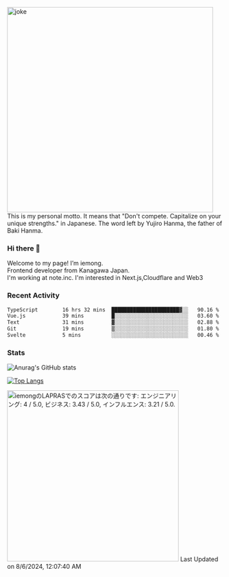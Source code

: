 <img width="480" src="https://text-pict.vercel.app/%E7%AB%B6%E3%81%86%E3%81%AA%E6%8C%81%E3%81%A1%E5%91%B3%E3%82%92%E6%B4%BB%E3%81%8B%E3%81%9B" alt="joke" />
This is my personal motto. It means that "Don't compete. Capitalize on your unique strengths." in Japanese. The word left by Yujiro Hanma, the father of Baki Hanma.


### Hi there 🍵
Welcome to my page! I’m iemong.   
Frontend developer from Kanagawa Japan.   
I'm working at note.inc.
I'm interested in Next.js,Cloudflare and Web3

### Recent Activity
<!--START_SECTION:waka-->

```txt
TypeScript        16 hrs 32 mins  ██████████████████████▓░░   90.16 %
Vue.js            39 mins         █░░░░░░░░░░░░░░░░░░░░░░░░   03.60 %
Text              31 mins         ▓░░░░░░░░░░░░░░░░░░░░░░░░   02.88 %
Git               19 mins         ▒░░░░░░░░░░░░░░░░░░░░░░░░   01.80 %
Svelte            5 mins          ░░░░░░░░░░░░░░░░░░░░░░░░░   00.46 %
```

<!--END_SECTION:waka-->

### Stats

![Anurag's GitHub stats](https://github-readme-stats-taupe-psi.vercel.app/api?username=iemong&count_private=true&show_icons=true&theme=dracula)


[![Top Langs](https://github-readme-stats-taupe-psi.vercel.app/api/top-langs/?username=iemong&layout=compact&theme=dracula)](https://github.com/anuraghazra/github-readme-stats)


<!--START_SECTION:lapras-card-->
<p ><a href="https://lapras.com/public/iemong" target="_blank" rel="noopener noreferrer"><img alt="iemongのLAPRASでのスコアは次の通りです: エンジニアリング: 4 / 5.0, ビジネス: 3.43 / 5.0, インフルエンス: 3.21 / 5.0." src="https://lapras-card-generator.vercel.app/api/svg?e=4&b=3.43&i=3.21&b1=%23020E27&b2=%230E5593&i1=%23030E21&i2=%231688BF&l=ja" width="400" ></a>  
Last Updated on 8/6/2024, 12:07:40 AM</p>
<!--END_SECTION:lapras-card-->
